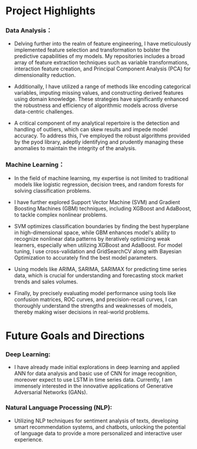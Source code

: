 # Project Highlights

### Data Analysis：

* Delving further into the realm of feature engineering, I have meticulously implemented feature selection and transformation to bolster the predictive capabilities of my models. My repositories includes a broad array of feature extraction techniques such as variable transformations, interaction feature creation, and Principal Component Analysis (PCA) for dimensionality reduction. 

* Additionally, I have utilized a range of methods like encoding categorical variables, imputing missing values, and constructing derived features using domain knowledge. These strategies have significantly enhanced the robustness and efficiency of algorithmic models across diverse data-centric challenges.

* A critical component of my analytical repertoire is the detection and handling of outliers, which can skew results and impede model accuracy. To address this, I've employed the robust algorithms provided by the pyod library, adeptly identifying and prudently managing these anomalies to maintain the integrity of the analysis.

### Machine Learning：
* In the field of machine learning, my expertise is not limited to traditional models like logistic regression, decision trees, and random forests for solving classification problems. 

* I have further explored Support Vector Machine (SVM) and Gradient Boosting Machines (GBM) techniques, including XGBoost and AdaBoost, to tackle complex nonlinear problems. 

* SVM optimizes classification boundaries by finding the best hyperplane in high-dimensional space, while GBM enhances model's ability to recognize nonlinear data patterns by iteratively optimizing weak learners, especially when utilizing XGBoost 
and AdaBoost. For model tuning, I use cross-validation and GridSearchCV along with Bayesian Optimization to accurately find the best model parameters. 

* Using models like ARIMA, SARIMA, SARIMAX for predicting time series data, which is crucial for understanding and forecasting stock market trends and sales volumes.

* Finally, by precisely evaluating model performance using tools like confusion matrices, ROC 
curves, and precision-recall curves, I can thoroughly understand the strengths and weaknesses of models, thereby making wiser decisions in real-world problems.

# Future Goals and Directions

### Deep Learning: 
* I have already made initial explorations in deep learning and applied ANN for data analysis and basic use of CNN for image recognition, moreover expect to use LSTM in time series data. 
Currently, I am immensely interested in the innovative applications of Generative Adversarial Networks (GANs).

### Natural Language Processing (NLP): 
* Utilizing NLP techniques for sentiment analysis of texts, developing smart recommendation systems, and chatbots, unlocking the potential of language data to provide a more personalized and interactive user experience.
